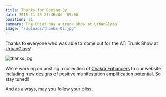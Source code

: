 ```yaml
---
title: Thanks for Coming By
date: 2015-11-23 21:46:00 -05:00
position: 21
summary: The Chief has a trunk show at UrbanGlass
image: "/uploads/thanks-02.jpg"
---
```


Thanks to everyone who was able to come out for the ATI Trunk Show at [UrbanGlass](https://urbanglass.org/)!

![thanks.jpg](/uploads/thanks.jpg)

We're working on posting a collection of [Chakra Enhancers](http://www.ancienttruthinvestigators.com/chakra-enhancers-1/) to our website including new designs of positive manifestation amplification potential. So stay tuned!

And as always, may you follow your bliss.